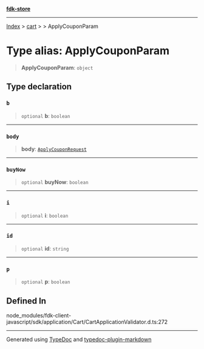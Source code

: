 [**fdk-store**](../../../README.md)
***

[Index](../../../API.md) > [cart](../../README.md) > [<internal>](../README.md) > ApplyCouponParam

# Type alias: ApplyCouponParam

> **ApplyCouponParam**: `object`

## Type declaration

### `b`

> `optional` **b**: `boolean`

***

### `body`

> **body**: [`ApplyCouponRequest`](type-alias.ApplyCouponRequest.md)

***

### `buyNow`

> `optional` **buyNow**: `boolean`

***

### `i`

> `optional` **i**: `boolean`

***

### `id`

> `optional` **id**: `string`

***

### `p`

> `optional` **p**: `boolean`

## Defined In

node\_modules/fdk-client-javascript/sdk/application/Cart/CartApplicationValidator.d.ts:272

***
Generated using [TypeDoc](https://typedoc.org/) and [typedoc-plugin-markdown](https://www.npmjs.com/package/typedoc-plugin-markdown)
